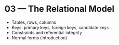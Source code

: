 # 03 — The Relational Model

- Tables, rows, columns
- Keys: primary keys, foreign keys, candidate keys
- Constraints and referential integrity
- Normal forms (introduction)
